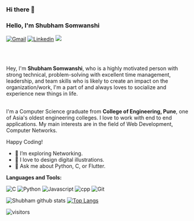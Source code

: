 ### Hi there 👋

<!--
**shu3102/shu3102** is a ✨ _special_ ✨ repository because its `README.md` (this file) appears on your GitHub profile.

Here are some ideas to get you started:

- 🔭 I’m currently working on ...
- 🌱 I’m currently learning ...
- 👯 I’m looking to collaborate on ...
- 🤔 I’m looking for help with ...
- 💬 Ask me about ...
- 📫 How to reach me: ...
- 😄 Pronouns: ...
- ⚡ Fun fact: ...
-->


### Hello, I'm Shubham Somwanshi

[![Gmail](https://img.shields.io/badge/Gmail-BB001B?style=for-the-badge&logo=gmail&logoColor=white)](mailto:shubhams3102@gmail.com)
[![Linkedin](https://img.shields.io/badge/LinkedIn-0e76a8?style=for-the-badge&logo=linkedin&logoColor=white)](https://www.linkedin.com/in/shubham-somwanshi-66b07a1b6/)
[![](https://img.shields.io/badge/Twitter-1DA1F2?style=for-the-badge&logo=twitter&logoColor=white)](https://twitter.com/ShubhamSomwan16)

<br />
<br />

Hey, I'm **Shubham Somwanshi**, who is a highly motivated person with strong technical, problem-solving with excellent time management, leadership, and team skills who is likely to create an impact on the organization/work, I'm a part of and always loves to socialize and experience new things in life. 


<br />
I'm a Computer Science graduate from <b>College of Engineering, Pune</b>, one of Asia's oldest engineering colleges. I love to work with end to end applications. My main interests are in the field of Web Development, Computer Networks.  


Happy Coding!

- 🌱 I’m exploring Networking.
- 🔭 I love to design digital illustrations. 
- 💬 Ask me about Python, C, or Flutter.


**Languages and Tools:**  
<p>
  <img alt="C" src="https://img.shields.io/badge/C-00599C?style=for-the-badge&logo=c&logoColor=white"/>
<img alt="Python" src="https://img.shields.io/badge/Python-3776AB?style=for-the-badge&logo=python&logoColor=white"/>
  <img alt="Javascript" src="https://img.shields.io/badge/JavaScript-F7DF1E?style=for-the-badge&logo=javascript&logoColor=black"/>
  <img alt = "cpp" src="https://img.shields.io/badge/C++-cyan?style=for-the-badge&logo=c%2B%2B&logoColor=white">
  <img alt = "Git" src="https://img.shields.io/badge/git-black?style=for-the-badge&logo=git&logoColor=white">
</p>



![Shubham github stats](https://github-readme-stats.vercel.app/api?username=shu3102&show_icons=true&theme=radical) [![Top Langs](https://github-readme-stats.vercel.app/api/top-langs/?username=shu3102&&hide=scss,prolog&&langs_count=8&layout=compact&show_icons=true&theme=radical)](https://github.com/shu3102/github-readme-stats)



![visitors](https://visitor-badge.laobi.icu/badge?page_id=shu3102.shu3102)
